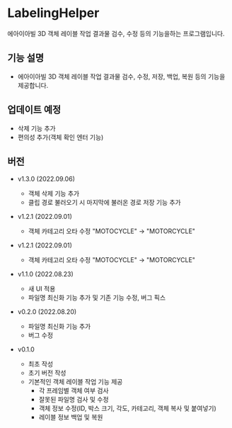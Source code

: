 # LabelingHelper
에아이아빌 3D 객체 레이블 작업 결과물 검수, 수정 등의 기능을하는 프로그램입니다.

## 기능 설명

- 에아이아빌 3D 객체 레이블 작업 결과물 검수, 수정, 저장, 백업, 복원 등의 기능을 제공합니다.

## 업데이트 예정

- 삭제 기능 추가
- 편의성 추가(객체 확인 엔터 기능)



## 버전
- v1.3.0 (2022.09.06)
    - 객체 삭제 기능 추가
    - 클립 경로 불러오기 시 마지막에 불러온 경로 저장 기능 추가

- v1.2.1 (2022.09.01)
    - 객체 카테고리 오타 수정 "MOTOCYCLE" -> "MOTORCYCLE"

- v1.2.1 (2022.09.01)
    - 객체 카테고리 오타 수정 "MOTOCYCLE" -> "MOTORCYCLE"

- v1.1.0 (2022.08.23)
    - 새 UI 적용
    - 파일명 최신화 기능 추가 및 기존 기능 수정, 버그 픽스

- v0.2.0 (2022.08.20)
    - 파일명 최신화 기능 추가
    - 버그 수정

- v0.1.0
    - 최초 작성
    - 초기 버전 작성
    - 기본적인 객체 레이블 작업 기능 제공
        - 각 프레임별 객체 여부 검사
        - 잘못된 파일명 검사 및 수정
        - 객체 정보 수정(ID, 박스 크기, 각도, 카테고리, 객체 복사 및 붙여넣기)
        - 레이블 정보 백업 및 복원

